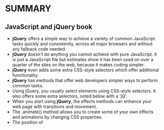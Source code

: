 # SUMMARY #

## JavaScript and jQuery book ##
- **jQuery** offers a simple way to achieve a variety of common JavaScript tasks quickly and consistently, across all major browsers and without any fallback code needed. 
- **jQuery** doesn't do anything you cannot achieve with pure JavaScript. It is just a JavaScript file but estimates show it has been used on over a quarter of the sites on the web, because it makes coding simpler. 
- **jQuery** even adds some extra CSS-style selectors which offer additional functionality. 
- **jQuery** has methods that offer web developers simpler ways to perform common tasks.
- Using jQuery, you usually select elements using CSS-style selectors. It also offers some extra selectors, noted below with a 'jQ'. 
- When you start using **jQuery**, the effects methods can enhance your web page with transitions and movement. 
- The .animate() method allows you to create some of your own effects and animations by changing CSS properties.
- The position of <script> elements can affect how quickly a web page seems to load. 
![image](https://image.slidesharecdn.com/jquery-120526131511-phpapp01/95/jquery-7-728.jpg?cb=1338114610)



## Pair Programming ##
- pair programming commonly involves two roles: 
**the Driver** and **the Navigator.** 
- *The Driver* is the programmer who is typing and the only one whose hands are on the keyboard. Handling the “mechanics” of coding, the Driver manages the text editor, switching files, version control, and—of course writing—code. The Navigator uses their words to guide the Driver but does not provide any direct input to the computer. 
- *The Navigator* thinks about the big picture, what comes next, how an algorithm might be converted in to code, while scanning for typos or bugs. The Navigator might also utilize their computer as a second screen to look up solutions and documentation, but should not be writing any code.
